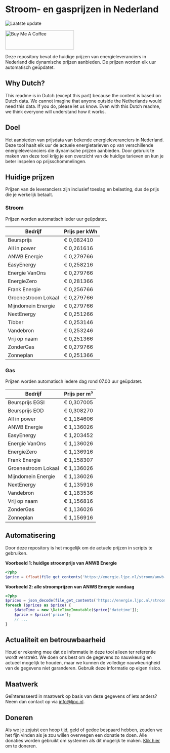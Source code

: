 # Stroom- en gasprijzen in Nederland

![Laatste update](https://img.shields.io/badge/laatste%20update-2024--07--23%2018%3A00%20CET-brightgreen)

<a href="https://www.buymeacoffee.com/Lars-" target="_blank"><img src="https://cdn.buymeacoffee.com/buttons/v2/default-orange.png" alt="Buy Me A Coffee" height="60" style="height: 60px !important;width: 217px !important;" ></a>

Deze repository bevat de huidige prijzen van energieleveranciers in Nederland die dynamische prijzen aanbieden. De prijzen worden elk uur automatisch geüpdatet.

## Why Dutch?

This readme is in Dutch (except this part) because the content is based on Dutch data. We cannot imagine that anyone outside the Netherlands would need this data. If you do, please let us know. Even with this Dutch readme, we think
everyone will understand how it works.

## Doel

Het aanbieden van prijsdata van bekende energieleveranciers in Nederland. Deze tool haalt elk uur de actuele energietarieven op van verschillende energieleveranciers die dynamische prijzen aanbieden. Door gebruik te maken van deze tool
krijg je een overzicht van de huidige tarieven en kun je beter inspelen op prijsschommelingen.

## Huidige prijzen

Prijzen van de leveranciers zijn inclusief toeslag en belasting, dus de prijs die je werkelijk betaalt.

### Stroom

Prijzen worden automatisch ieder uur geüpdatet.

 Bedrijf | Prijs per kWh 
---------|---------------
Beursprijs | € 0,082410
All in power | € 0,261616
ANWB Energie | € 0,279766
EasyEnergy | € 0,258216
Energie VanOns | € 0,279766
EnergieZero | € 0,281366
Frank Energie | € 0,256766
Groenestroom Lokaal | € 0,279766
Mijndomein Energie | € 0,279766
NextEnergy | € 0,251266
Tibber | € 0,253146
Vandebron | € 0,253246
Vrij op naam | € 0,251366
ZonderGas | € 0,279766
Zonneplan | € 0,251366


### Gas

Prijzen worden automatisch iedere dag rond 07.00 uur geüpdatet.

 Bedrijf | Prijs per m³ 
---------|--------------
Beursprijs EGSI | € 0,307005
Beursprijs EOD | € 0,308270
All in power | € 1,184606
ANWB Energie | € 1,136026
EasyEnergy | € 1,203452
Energie VanOns | € 1,136026
EnergieZero | € 1,136916
Frank Energie | € 1,158307
Groenestroom Lokaal | € 1,136026
Mijndomein Energie | € 1,136026
NextEnergy | € 1,135916
Vandebron | € 1,183536
Vrij op naam | € 1,156816
ZonderGas | € 1,136026
Zonneplan | € 1,156916


## Automatisering

Door deze repository is het mogelijk om de actuele prijzen in scripts te gebruiken.

**Voorbeeld 1: huidige stroomprijs van ANWB Energie**

```php
<?php
$price = (float)file_get_contents('https://energie.ljpc.nl/stroom/anwb-energie-nu.txt');

```

**Voorbeeld 2: alle stroomprijzen van ANWB Energie vandaag**

```php
<?php
$prices = json_decode(file_get_contents('https://energie.ljpc.nl/stroom/all-in-power-vandaag.json'),true);
foreach ($prices as $price) {
    $dateTime = new \DateTimeImmutable($price['datetime']);
    $price = $price['price'];
    // ...
}
```

## Actualiteit en betrouwbaarheid

Houd er rekening mee dat de informatie in deze tool alleen ter referentie wordt verstrekt. We doen ons best om de gegevens zo nauwkeurig en actueel mogelijk te houden, maar we kunnen de volledige nauwkeurigheid van de gegevens niet
garanderen. Gebruik deze informatie op eigen risico.

## Maatwerk

Geïnteresseerd in maatwerk op basis van deze gegevens of iets anders? Neem dan contact op
via [info@ljpc.nl](mailto:info@ljpc.nl?subject=Energie%20prijzen).

## Doneren

Als we je zojuist een hoop tijd, geld of gedoe bespaard hebben, zouden we het fijn vinden als je zou willen overwegen een
donatie te doen. Alle donaties worden gebruikt om systemen als dit mogelijk te
maken. [Klik hier](https://www.buymeacoffee.com/Lars-) om te doneren.
